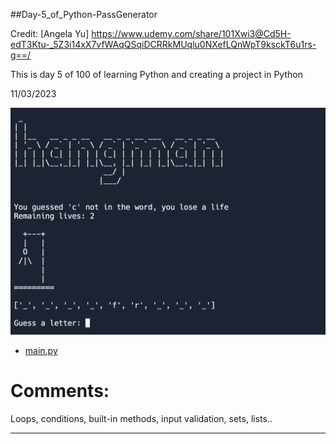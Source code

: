 ##Day-5_of_Python-PassGenerator

Credit: [Angela Yu] https://www.udemy.com/share/101Xwi3@Cd5H-edT3Ktu-_5Z3i14xX7vfWAqQSqiDCRRkMUqlu0NXefLQnWpT9ksckT6u1rs-g==/

This is day 5 of 100 of learning Python and creating a project in Python

11/03/2023

![](https://github.com/AlanShami/python-day-7-hangman/blob/main/project_pic.png)

- [main.py](https://github.com/AlanShami/python-day-7-hangman/blob/main/main.py)


# Comments:                                                                                                                                                                                  
Loops, conditions, built-in methods, input validation, sets, lists..

 ----------------------------------------
